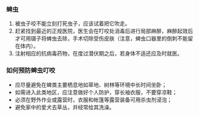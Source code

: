 ### 蜱虫

1. 被虫子咬不能立刻打死虫子，应该试着把它吹走。
2. 赶紧找到最近的正规医院，医生会在叮咬处消毒后进行局部麻醉，麻醉起效后才可用镊子将蜱虫去除，手术切除受伤皮肤（注意，蜱虫口器里的倒刺不能留在体内）。
3. 注射相应的抗病毒药物，在度过潜伏期之后，若身体不适还应及时就医。 

### 如何预防蜱虫叮咬

- 应尽量避免在蜱类主要栖息地如草地、树林等环境中长时间坐卧；
- 如需进入此类地区，应注意做好个人防护，穿长袖衣服，不要穿凉鞋；
- 必须在野外作业或露营时，衣服和帐篷等露营装备可用杀虫剂浸泡；
- 避免家中的爱犬去草丛，并经常给其洗澡。